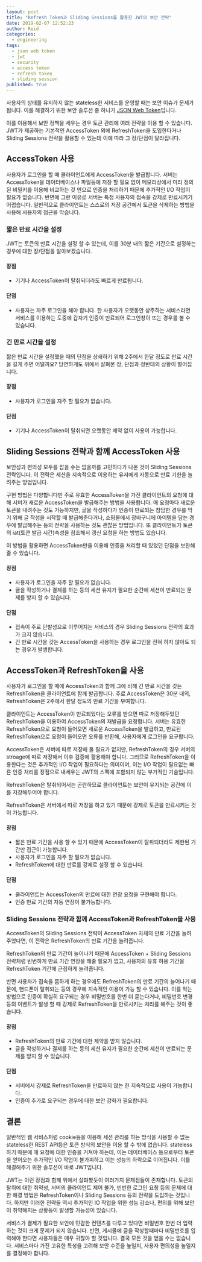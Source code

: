 ```yaml
---
layout: post
title: "Refresh Token과 Sliding Sessions를 활용한 JWT의 보안 전략"
date: 2019-02-07 12:52:23
author: Reid
categories:
  - engineering
tags:
  - json web token
  - jwt
  - security
  - access token
  - refresh token
  - sliding session
published: true
---
```


사용자의 상태를 유지하지 않는 stateless한 서비스를 운영할 때는 보안 이슈가 문제가 됩니다. 이를 해결하기 위한 보안 솔루션 중 하나가 [JSON Web Token](https://jwt.io/)입니다.

이를 이용해서 보안 정책을 세우는 경우 토큰 관리에 여러 전략을 이용 할 수 있습니다. JWT가 제공하는 기본적인 AccessToken 외에 RefreshToken을 도입한다거나 Sliding Sessions 전략을 활용할 수 있는데 이에 따라 그 장/단점이 달라집니다.

## AccessToken 사용

사용자가 로그인을 할 때 클라이언트에게 AccessToken을 발급합니다. 서버는 AccessToken을 데이터베이스나 파일등에 저장 할 필요 없이 메모리상에서 미리 정의 된 비밀키를 이용해 비교하는 것 만으로 인증을 처리하기 때문에 추가적인 I/O 작업이 필요가 없습니다. 반면에 그런 이유로 서버는 특정 사용자의 접속을 강제로 만료시키기 어렵습니다. 일반적으로 클라이언트는 스스로의 저장 공간에서 토큰을 삭제하는 방법을 사용해 사용자의 접근을 막습니다.

### 짧은 만료 시간을 설정

JWT는 토큰의 만료 시간을 설정 할 수 있는데, 이를 30분 내의 짧은 기간으로 설정하는 경우에 대한 장/단점을 알아보겠습니다.

#### 장점

- 기기나 AccessToken이 탈취되더라도 빠르게 만료됩니다.

#### 단점

- 사용자는 자주 로그인을 해야 합니다. 한 사용자가 오랫동안 상주하는 서비스라면 서비스를 이용하는 도중에 갑자기 인증이 만료되어 로그인창이 뜨는 경우를 볼 수 있습니다.

### 긴 만료 시간을 설정

짧은 만료 시간을 설정했을 때의 단점을 상쇄하기 위해 2주에서 한달 정도로 만료 시간을 길게 주면 어떨까요? 당연하게도 위에서 살펴본 장, 단점과 정반대의 상황이 벌어집니다.

#### 장점

- 사용자가 로그인을 자주 할 필요가 없습니다.

#### 단점

- 기기나 AccessToken이 탈취되면 오랫동안 제약 없이 사용이 가능합니다.

## Sliding Sessions 전략과 함께 AccessToken 사용

보안성과 편의성 모두를 잡을 수는 없을까를 고민하다가 나온 것이 Sliding Sessions 전략입니다.  이 전략은 세션을 지속적으로 이용하는 유저에게 자동으로 만료 기한을 늘려주는 방법입니다.

구현 방법은 다양합니다만 주로 유효한 AccessToken을 가진 클라이언트의 요청에 대해 서버가 새로운 AccessToken을 발급해주는 방법을 사용합니다. 매 요청마다 새로운 토큰을 내려주는 것도 가능하지만, 글을 작성하다가 인증이 만료되는 참담한 경우를 막기 위해 글 작성을 시작할 때 발급해준다거나, 쇼핑몰에서 장바구니에 아이템을 담는 경우에 발급해주는 등의 전략을 사용하는 것도 괜찮은 방법입니다. 또 클라이언트가 토큰의 iat(토큰 발급 시간)속성을 참조해서 갱신 요청을 하는 방법도 있습니다.

이 방법을 활용하면 AccessToken만을 이용해 인증을 처리할 때 있었던 단점을 보완해 줄 수 있습니다.

#### 장점

- 사용자가 로그인을 자주 할 필요가 없습니다.
- 글을 작성하거나 결제를 하는 등의 세션 유지가 필요한 순간에 세션이 만료되는 문제를 방지 할 수 있습니다.

#### 단점

- 접속이 주로 단발성으로 이루어지는 서비스의 경우 Sliding Sessions 전략의 효과가 크지 않습니다.
- 긴 만료 시간을 갖는 AccessToken을 사용하는 경우 로그인을 전혀 하지 않아도 되는 경우가 발생합니다.

## AccessToken과 RefreshToken을 사용

사용자가 로그인을 할 때에 AccessToken과 함께 그에 비해 긴 만료 시간을 갖는 RefreshToken을 클라이언트에 함께 발급합니다. 주로 AccessToken은 30분 내외, RefreshToken은 2주에서 한달 정도의 만료 기간을 부여합니다.

클라이언트는 AccessToken이 만료되었다는 오류를 받으면 따로 저장해두었던 RefreshToken을 이용하여 AccessToken의 재발급을 요청합니다. 서버는 유효한 RefreshToken으로 요청이 들어오면 새로운 AccessToken을 발급하고, 만료된 RefreshToken으로 요청이 들어오면 오류를 반환해, 사용자에게 로그인을 요구합니다.

AccessToken은 서버에 따로 저장해 둘 필요가 없지만, RefreshToken의 경우 서버의 stroage에 따로 저장해서 이후 검증에 활용해야 합니다. 그러므로 RefreshToken을 이용한다는 것은 추가적인 I/O 작업이 필요하다는 의미이며, 이는 I/O 작업이 필요없는 빠른 인증 처리를 장점으로 내세우는 JWT의 스펙에 포함되지 않는 부가적인 기술입니다.

RefreshToken은 탈취되어서는 곤란하므로 클라이언트는 보안이 유지되는 공간에 이를 저장해두어야 합니다.

RefreshToken은 서버에서 따로 저장을 하고 있기 때문에 강제로 토큰을 만료시키는 것이 가능합니다.

#### 장점

- 짧은 만료 기간을 사용 할 수 있기 때문에 AccessToken이 탈취되더라도 제한된 기간만 접근이 가능합니다.
- 사용자가 로그인을 자주 할 필요가 없습니다.
- RefreshToken에 대한 만료를 강제로 설정 할 수 있습니다.
 
#### 단점
- 클라이언트는 AccessToken의 만료에 대한 연장 요청을 구현해야 합니다.
- 인증 만료 기간의 자동 연장이 불가능합니다.

### Sliding Sessions 전략과 함께 AccessToken과 RefreshToken을 사용

AccessToken의 Sliding Sessions 전략이 AccessToken 자체의 만료 기간을 늘려주었다면, 이 전략은 RefreshToken의 만료 기간을 늘려줍니다.

RefreshToken의 만료 기간이 늘어나기 때문에 AccessToken + Sliding Sessions 전략처럼 빈번하게 만료 기간 연장을 해줄 필요가 없고, 사용자의 유휴 허용 기간을 RefreshToken 기간에 근접하게 늘려줍니다.

반면 사용자가 접속을 뜸하게 하는 경우에도 RefreshToken의 만료 기간의 늘어나기 때문에, 핸드폰이 탈취되는 등의 경우에 지속적인 이용이 가능 할 수 있습니다. 이를 막는 방법으로 인증이 확실히 요구되는 경우 비밀번호를 한번 더 묻는다거나, 비밀번호 변경 등의 이벤트가 발생 할 때 강제로 RefreshToken을 만료시키는 처리를 해주는 것이 좋습니다.

#### 장점

- RefreshToken의 만료 기간에 대한 제약을 받지 않습니다.
- 글을 작성하거나 결제를 하는 등의 세션 유지가 필요한 순간에 세션이 만료되는 문제를 방지 할 수 있습니다.

#### 단점
- 서버에서 강제로 RefreshToken을 만료하지 않는 한 지속적으로 사용이 가능합니다.
- 인증이 추가로 요구되는 경우에 대한 보안 강화가 필요합니다.

## 결론

일반적인 웹 서비스처럼 cookie등을 이용해 세션 관리를 하는 방식을 사용할 수 없는 stateless한 REST API등은 토큰 방식의 보안을 이용 할 수 밖에 없습니다. stateless하기 때문에 매 요청에 대한 인증을 거쳐야 하는데, 이는 데이터베이스 등으로부터 토큰을 얻어오는 추가적인 I/O 작업이 불가피하고 이는 성능의 하락으로 이어집니다. 이를 해결해주기 위한 솔루션이 바로 JWT입니다.

JWT는 이런 장점과 함께 위에서 살펴봤듯이 여러가지 문제점들이 존재합니다. 토큰의 탈취에 대한 취약성, 서버의 클라이언트 제어 불가, 빈번한 로그인 요청 등의 문제에 대한 해결 방법은 RefreshToken이나 Sliding Sessions 등의 전략을 도입하는 것입니다. 하지만 이러한 전략들 역시 추가적인 IO 작업을 위한 성능 감소나, 편의를 위해 보안이 취약해지는 상황등이 발생할 가능성이 있습니다.

서비스가 결제가 필요한 보안에 민감한 컨텐츠를 다루고 있다면 비밀번호 한번 더 입력하는 것이 크게 문제가 되지 않습니다. 반면, 게시물에 글을 작성할때마다 비밀번호를 입력해야 한다면 사용자들은 매우 귀찮아 할 것입니다. 결국 모든 것을 얻을 수는 없습니다. 서비스마다 가진 고유한 특성을 고려해 보안 수준을 높일지, 사용자 편의성을 높일지를 결정해야 합니다.
